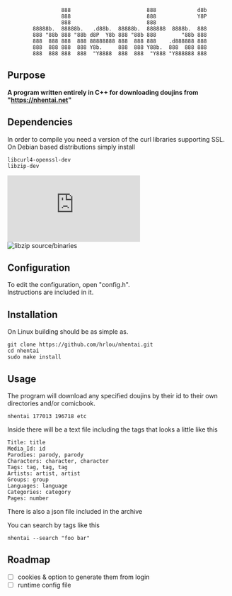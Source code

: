 <!-- https://onlineasciitools.com/convert-text-to-ascii-art -->
                     888                        888             d8b 
                     888                        888             Y8P 
                     888                        888                 
            88888b.  88888b.   .d88b.  88888b.  888888  8888b.  888 
            888 "88b 888 "88b d8P  Y8b 888 "88b 888        "88b 888 
            888  888 888  888 88888888 888  888 888    .d888888 888 
            888  888 888  888 Y8b.     888  888 Y88b.  888  888 888 
            888  888 888  888  "Y8888  888  888  "Y888 "Y888888 888 
          
          
          
                                                        
## Purpose
**A program written entirely in C++ for downloading doujins from "https://nhentai.net"**

## Dependencies
In order to compile you need a version of the curl libraries supporting SSL.
On Debian based distributions simply install 
```
libcurl4-openssl-dev
libzip-dev
```
![curl source/binaries](https://curl.se/download.html)  
![libzip source/binaries](https://libzip.org/download/)  


## Configuration
To edit the configuration, open "config.h".  
Instructions are included in it.

## Installation
On Linux building should be as simple as.
```
git clone https://github.com/hrlou/nhentai.git
cd nhentai
sudo make install
```

## Usage
The program will download any specified doujins by their id to their own directories and/or comicbook.
```
nhentai 177013 196718 etc
```
Inside there will be a text file including the tags that looks a little like this
```
Title: title
Media_Id: id
Parodies: parody, parody
Characters: character, character
Tags: tag, tag, tag
Artists: artist, artist
Groups: group
Languages: language
Categories: category
Pages: number
```
There is also a json file included in the archive

You can search by tags like this
```
nhentai --search "foo bar"
```

## Roadmap
- [ ] cookies & option to generate them from login
- [ ] runtime config file
